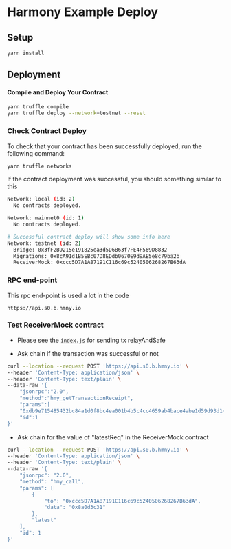 # Harmony Example Deploy

## Setup

```bash
yarn install
```

## Deployment

#### Compile and Deploy Your Contract

```bash
yarn truffle compile
yarn truffle deploy --network=testnet --reset
```

### Check Contract Deploy

To check that your contract has been successfully deployed, run the following command:

```bash
yarn truffle networks
```

If the contract deployment was successful, you should something similar to this

```bash
Network: local (id: 2)
  No contracts deployed.

Network: mainnet0 (id: 1)
  No contracts deployed.

# Successful contract deploy will show some info here
Network: testnet (id: 2)
  Bridge: 0x3fF2B9215e191825ea3d5D6B63f7FE4F569D8832
  Migrations: 0x8cA91d1B5EBc07D8EDdb0670E9d9AE5e8c79ba2b
  ReceiverMock: 0xccc5D7A1A87191C116c69c5240506268267B63dA
```

### RPC end-point

This rpc end-point is used a lot in the code

```
https://api.s0.b.hmny.io
```

### Test ReceiverMock contract

- Please see the [`index.js`](/index.js) for sending tx relayAndSafe

- Ask chain if the transaction was successful or not

```bash
curl --location --request POST 'https://api.s0.b.hmny.io' \
--header 'Content-Type: application/json' \
--header 'Content-Type: text/plain' \
--data-raw '{
    "jsonrpc":"2.0",
    "method":"hmy_getTransactionReceipt",
    "params":[
    "0xdb9e715485432bc84a1d0f8bc4ea001b4b5c4cc4659ab4bace4abe1d59d93d14"],
    "id":1
}'
```

- Ask chain for the value of "latestReq" in the ReceiverMock contract

```bash
curl --location --request POST 'https://api.s0.b.hmny.io' \
--header 'Content-Type: application/json' \
--header 'Content-Type: text/plain' \
--data-raw '{
    "jsonrpc": "2.0",
    "method": "hmy_call",
    "params": [
        {
            "to": "0xccc5D7A1A87191C116c69c5240506268267B63dA",
            "data": "0x8a0d3c31"
        },
        "latest"
    ],
    "id": 1
}'
```
